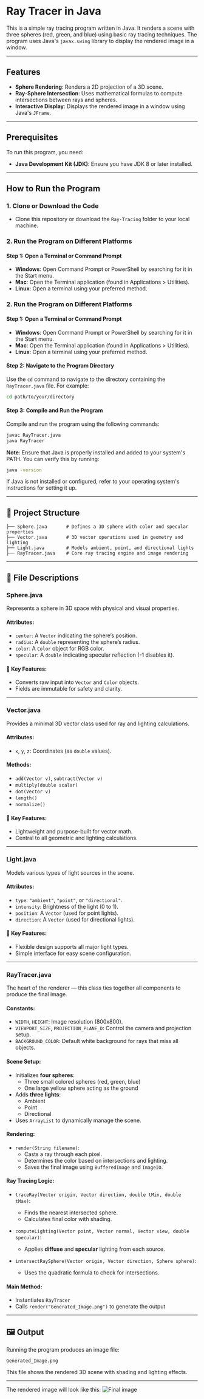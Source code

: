 # Ray Tracer in Java

This is a simple ray tracing program written in Java. It renders a scene with three spheres (red, green, and blue) using basic ray tracing techniques. The program uses Java's `javax.swing` library to display the rendered image in a window.

---

## Features

- **Sphere Rendering**: Renders a 2D projection of a 3D scene.
- **Ray-Sphere Intersection**: Uses mathematical formulas to compute intersections between rays and spheres.
- **Interactive Display**: Displays the rendered image in a window using Java's `JFrame`.

---

## Prerequisites

To run this program, you need:

- **Java Development Kit (JDK)**: Ensure you have JDK 8 or later installed.

---

## How to Run the Program

### 1. Clone or Download the Code

- Clone this repository or download the `Ray-Tracing` folder to your local machine.

### 2. Run the Program on Different Platforms

#### Step 1: Open a Terminal or Command Prompt

- **Windows**: Open Command Prompt or PowerShell by searching for it in the Start menu.
- **Mac**: Open the Terminal application (found in Applications > Utilities).
- **Linux**: Open a terminal using your preferred method.

### 2. Run the Program on Different Platforms

#### Step 1: Open a Terminal or Command Prompt

- **Windows**: Open Command Prompt or PowerShell by searching for it in the Start menu.
- **Mac**: Open the Terminal application (found in Applications > Utilities).
- **Linux**: Open a terminal using your preferred method.

#### Step 2: Navigate to the Program Directory

Use the `cd` command to navigate to the directory containing the `RayTracer.java` file. For example:

```bash
cd path/to/your/directory
```

#### Step 3: Compile and Run the Program

Compile and run the program using the following commands:

```bash
javac RayTracer.java
java RayTracer
```

**Note**: Ensure that Java is properly installed and added to your system's PATH. You can verify this by running:

```bash
java -version
```

If Java is not installed or configured, refer to your operating system's instructions for setting it up.

---

## 📁 Project Structure

```
├── Sphere.java       # Defines a 3D sphere with color and specular properties
├── Vector.java       # 3D vector operations used in geometry and lighting
├── Light.java        # Models ambient, point, and directional lights
├── RayTracer.java    # Core ray tracing engine and image rendering
```

---

## 📄 File Descriptions

### **Sphere.java**

Represents a sphere in 3D space with physical and visual properties.

#### Attributes:

- `center`: A `Vector` indicating the sphere’s position.
- `radius`: A `double` representing the sphere’s radius.
- `color`: A `Color` object for RGB color.
- `specular`: A `double` indicating specular reflection (-1 disables it).

#### 🔑 Key Features:

- Converts raw input into `Vector` and `Color` objects.
- Fields are immutable for safety and clarity.

---

### **Vector.java**

Provides a minimal 3D vector class used for ray and lighting calculations.

#### Attributes:

- `x`, `y`, `z`: Coordinates (as `double` values).

#### Methods:

- `add(Vector v)`, `subtract(Vector v)`
- `multiply(double scalar)`
- `dot(Vector v)`
- `length()`
- `normalize()`

#### 🔑 Key Features:

- Lightweight and purpose-built for vector math.
- Central to all geometric and lighting calculations.

---

### **Light.java**

Models various types of light sources in the scene.

#### Attributes:

- `type`: `"ambient"`, `"point"`, or `"directional"`.
- `intensity`: Brightness of the light (0 to 1).
- `position`: A `Vector` (used for point lights).
- `direction`: A `Vector` (used for directional lights).

#### 🔑 Key Features:

- Flexible design supports all major light types.
- Simple interface for easy scene configuration.

---

### **RayTracer.java**

The heart of the renderer — this class ties together all components to produce the final image.

#### Constants:

- `WIDTH`, `HEIGHT`: Image resolution (800x800).
- `VIEWPORT_SIZE`, `PROJECTION_PLANE_D`: Control the camera and projection setup.
- `BACKGROUND_COLOR`: Default white background for rays that miss all objects.

#### Scene Setup:

- Initializes **four spheres**:
  - Three small colored spheres (red, green, blue)
  - One large yellow sphere acting as the ground
- Adds **three lights**:
  - Ambient
  - Point
  - Directional
- Uses `ArrayList` to dynamically manage the scene.

#### Rendering:

- `render(String filename)`:
  - Casts a ray through each pixel.
  - Determines the color based on intersections and lighting.
  - Saves the final image using `BufferedImage` and `ImageIO`.

#### Ray Tracing Logic:

- `traceRay(Vector origin, Vector direction, double tMin, double tMax)`:

  - Finds the nearest intersected sphere.
  - Calculates final color with shading.

- `computeLighting(Vector point, Vector normal, Vector view, double specular)`:

  - Applies **diffuse** and **specular** lighting from each source.

- `intersectRaySphere(Vector origin, Vector direction, Sphere sphere)`:
  - Uses the quadratic formula to check for intersections.

#### Main Method:

- Instantiates `RayTracer`
- Calls `render("Generated_Image.png")` to generate the output

---

## 🖼️ Output

Running the program produces an image file:

```
Generated_Image.png
```

This file shows the rendered 3D scene with shading and lighting effects.

---

The rendered image will look like this:
![Final image](generated_Image.png)

